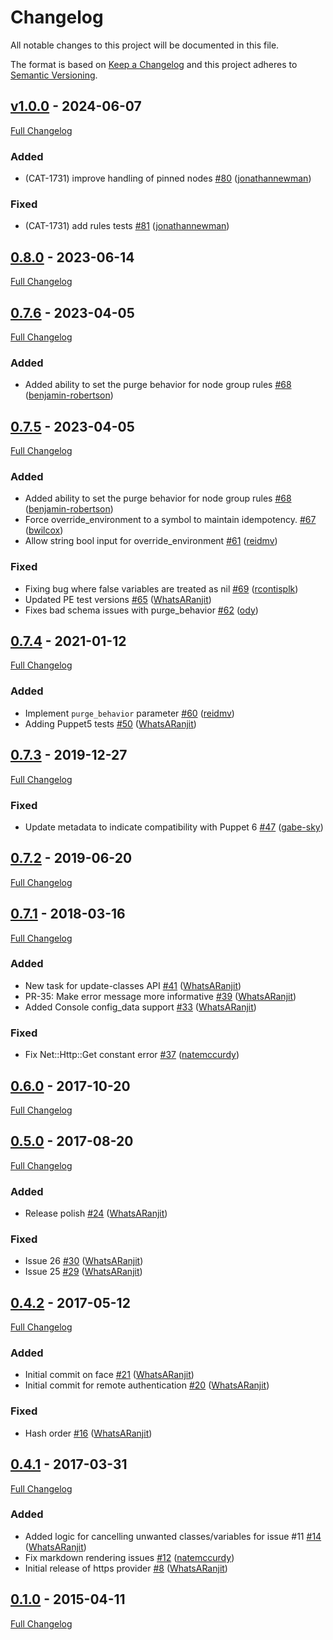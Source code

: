 <!-- markdownlint-disable MD024 -->
# Changelog

All notable changes to this project will be documented in this file.

The format is based on [Keep a Changelog](http://keepachangelog.com/en/1.0.0/) and this project adheres to [Semantic Versioning](http://semver.org).

## [v1.0.0](https://github.com/puppetlabs/puppetlabs-node_manager/tree/v1.0.0) - 2024-06-07

[Full Changelog](https://github.com/puppetlabs/puppetlabs-node_manager/compare/0.8.0...v1.0.0)

### Added

- (CAT-1731) improve handling of pinned nodes [#80](https://github.com/puppetlabs/puppetlabs-node_manager/pull/80) ([jonathannewman](https://github.com/jonathannewman))

### Fixed

- (CAT-1731) add rules tests [#81](https://github.com/puppetlabs/puppetlabs-node_manager/pull/81) ([jonathannewman](https://github.com/jonathannewman))

## [0.8.0](https://github.com/puppetlabs/puppetlabs-node_manager/tree/0.8.0) - 2023-06-14

[Full Changelog](https://github.com/puppetlabs/puppetlabs-node_manager/compare/0.7.6...0.8.0)

## [0.7.6](https://github.com/puppetlabs/puppetlabs-node_manager/tree/0.7.6) - 2023-04-05

[Full Changelog](https://github.com/puppetlabs/puppetlabs-node_manager/compare/0.7.5...0.7.6)

### Added

- Added ability to set the purge behavior for node group rules [#68](https://github.com/puppetlabs/puppetlabs-node_manager/pull/68) ([benjamin-robertson](https://github.com/benjamin-robertson))

## [0.7.5](https://github.com/puppetlabs/puppetlabs-node_manager/tree/0.7.5) - 2023-04-05

[Full Changelog](https://github.com/puppetlabs/puppetlabs-node_manager/compare/0.7.4...0.7.5)

### Added

- Added ability to set the purge behavior for node group rules [#68](https://github.com/puppetlabs/puppetlabs-node_manager/pull/68) ([benjamin-robertson](https://github.com/benjamin-robertson))
- Force override_environment to a symbol to maintain idempotency. [#67](https://github.com/puppetlabs/puppetlabs-node_manager/pull/67) ([bwilcox](https://github.com/bwilcox))
- Allow string bool input for override_environment [#61](https://github.com/puppetlabs/puppetlabs-node_manager/pull/61) ([reidmv](https://github.com/reidmv))

### Fixed

- Fixing bug where false variables are treated as nil [#69](https://github.com/puppetlabs/puppetlabs-node_manager/pull/69) ([rcontisplk](https://github.com/rcontisplk))
- Updated PE test versions [#65](https://github.com/puppetlabs/puppetlabs-node_manager/pull/65) ([WhatsARanjit](https://github.com/WhatsARanjit))
- Fixes bad schema issues with purge_behavior [#62](https://github.com/puppetlabs/puppetlabs-node_manager/pull/62) ([ody](https://github.com/ody))

## [0.7.4](https://github.com/puppetlabs/puppetlabs-node_manager/tree/0.7.4) - 2021-01-12

[Full Changelog](https://github.com/puppetlabs/puppetlabs-node_manager/compare/0.7.3...0.7.4)

### Added

- Implement `purge_behavior` parameter [#60](https://github.com/puppetlabs/puppetlabs-node_manager/pull/60) ([reidmv](https://github.com/reidmv))
- Adding Puppet5 tests [#50](https://github.com/puppetlabs/puppetlabs-node_manager/pull/50) ([WhatsARanjit](https://github.com/WhatsARanjit))

## [0.7.3](https://github.com/puppetlabs/puppetlabs-node_manager/tree/0.7.3) - 2019-12-27

[Full Changelog](https://github.com/puppetlabs/puppetlabs-node_manager/compare/0.7.2...0.7.3)

### Fixed

- Update metadata to indicate compatibility with Puppet 6 [#47](https://github.com/puppetlabs/puppetlabs-node_manager/pull/47) ([gabe-sky](https://github.com/gabe-sky))

## [0.7.2](https://github.com/puppetlabs/puppetlabs-node_manager/tree/0.7.2) - 2019-06-20

[Full Changelog](https://github.com/puppetlabs/puppetlabs-node_manager/compare/0.7.1...0.7.2)

## [0.7.1](https://github.com/puppetlabs/puppetlabs-node_manager/tree/0.7.1) - 2018-03-16

[Full Changelog](https://github.com/puppetlabs/puppetlabs-node_manager/compare/0.6.0...0.7.1)

### Added

- New task for update-classes API [#41](https://github.com/puppetlabs/puppetlabs-node_manager/pull/41) ([WhatsARanjit](https://github.com/WhatsARanjit))
- PR-35: Make error message more informative [#39](https://github.com/puppetlabs/puppetlabs-node_manager/pull/39) ([WhatsARanjit](https://github.com/WhatsARanjit))
- Added Console config_data support [#33](https://github.com/puppetlabs/puppetlabs-node_manager/pull/33) ([WhatsARanjit](https://github.com/WhatsARanjit))

### Fixed

- Fix Net::Http::Get constant error [#37](https://github.com/puppetlabs/puppetlabs-node_manager/pull/37) ([natemccurdy](https://github.com/natemccurdy))

## [0.6.0](https://github.com/puppetlabs/puppetlabs-node_manager/tree/0.6.0) - 2017-10-20

[Full Changelog](https://github.com/puppetlabs/puppetlabs-node_manager/compare/0.5.0...0.6.0)

## [0.5.0](https://github.com/puppetlabs/puppetlabs-node_manager/tree/0.5.0) - 2017-08-20

[Full Changelog](https://github.com/puppetlabs/puppetlabs-node_manager/compare/0.4.2...0.5.0)

### Added

- Release polish [#24](https://github.com/puppetlabs/puppetlabs-node_manager/pull/24) ([WhatsARanjit](https://github.com/WhatsARanjit))

### Fixed

- Issue 26 [#30](https://github.com/puppetlabs/puppetlabs-node_manager/pull/30) ([WhatsARanjit](https://github.com/WhatsARanjit))
- Issue 25 [#29](https://github.com/puppetlabs/puppetlabs-node_manager/pull/29) ([WhatsARanjit](https://github.com/WhatsARanjit))

## [0.4.2](https://github.com/puppetlabs/puppetlabs-node_manager/tree/0.4.2) - 2017-05-12

[Full Changelog](https://github.com/puppetlabs/puppetlabs-node_manager/compare/0.4.1...0.4.2)

### Added

- Initial commit on face [#21](https://github.com/puppetlabs/puppetlabs-node_manager/pull/21) ([WhatsARanjit](https://github.com/WhatsARanjit))
- Initial commit for remote authentication [#20](https://github.com/puppetlabs/puppetlabs-node_manager/pull/20) ([WhatsARanjit](https://github.com/WhatsARanjit))

### Fixed

- Hash order [#16](https://github.com/puppetlabs/puppetlabs-node_manager/pull/16) ([WhatsARanjit](https://github.com/WhatsARanjit))

## [0.4.1](https://github.com/puppetlabs/puppetlabs-node_manager/tree/0.4.1) - 2017-03-31

[Full Changelog](https://github.com/puppetlabs/puppetlabs-node_manager/compare/0.1.0...0.4.1)

### Added

- Added logic for cancelling unwanted classes/variables for issue #11 [#14](https://github.com/puppetlabs/puppetlabs-node_manager/pull/14) ([WhatsARanjit](https://github.com/WhatsARanjit))
- Fix markdown rendering issues [#12](https://github.com/puppetlabs/puppetlabs-node_manager/pull/12) ([natemccurdy](https://github.com/natemccurdy))
- Initial release of https provider [#8](https://github.com/puppetlabs/puppetlabs-node_manager/pull/8) ([WhatsARanjit](https://github.com/WhatsARanjit))

## [0.1.0](https://github.com/puppetlabs/puppetlabs-node_manager/tree/0.1.0) - 2015-04-11

[Full Changelog](https://github.com/puppetlabs/puppetlabs-node_manager/compare/0520df7a19dc78ebdd07338881a88be0e8a41eef...0.1.0)
